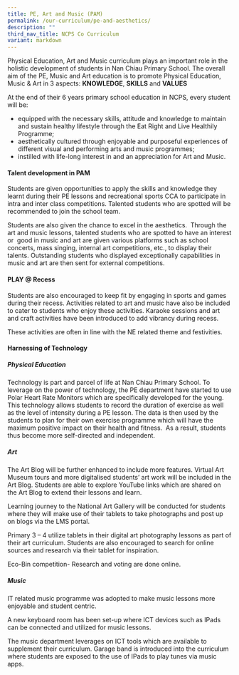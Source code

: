 ```yaml
---
title: PE, Art and Music (PAM)
permalink: /our-curriculum/pe-and-aesthetics/
description: ""
third_nav_title: NCPS Co Curriculum
variant: markdown
---
```

Physical Education, Art and Music curriculum plays an important role in
the holistic development of students in Nan Chiau Primary School.
The overall aim of the PE, Music and Art education is to promote Physical
	Education, Music &amp; Art in 3 aspects: <b>KNOWLEDGE</b>, <b>SKILLS</b> and <b>VALUES</b>
	
At the end of their 6 years primary school education in NCPS, every student
will be:
* equipped with the necessary skills, attitude and knowledge to maintain
and sustain healthy lifestyle through the Eat Right and Live Healthily
Programme;
* aesthetically cultured through enjoyable and purposeful experiences
of different visual and performing arts and music programmes;
* instilled with life-long interest in and an appreciation for Art and
Music.

#### Talent development in PAM
<p>Students are given opportunities to apply the skills and knowledge they
learnt during their PE lessons and recreational sports CCA to participate
in intra and inter class competitions. Talented students who are spotted
will be recommended to join the school team.</p>
<p>Students are also given the chance to excel in the aesthetics. &nbsp;Through
the art and music lessons, talented students who are spotted to have an
interest or &nbsp;good in music and art are given various platforms such
as school concerts, mass singing, internal art competitions, etc., to display
their talents. Outstanding students who displayed exceptionally capabilities
in music and art are then sent for external competitions.</p>

#### PLAY @ Recess
<p>Students are also encouraged to keep fit by engaging in sports and games
during their recess. Activities related to art and music have also be included
to cater to students who enjoy these activities. Karaoke sessions and art
and craft activities have been introduced to add vibrancy during recess.</p>
<p>These activities are often in line with the NE related theme and festivities.</p>

#### Harnessing of Technology
##### Physical Education
Technology is part and parcel of life at Nan Chiau Primary School. To
leverage on the power of technology, the PE department have started to
use Polar Heart Rate Monitors which are specifically developed for the
young. This technology allows students to record the duration of exercise
as well as the level of intensity during a PE lesson. The data is then
used by the students to plan for their own exercise programme which will
have the maximum positive impact on their health and fitness.&nbsp; As
a result, students thus become more self-directed and independent.<p></p>

##### Art
The Art Blog will be further enhanced to include more features. Virtual
Art Museum tours and more digitalised students’ art work will be included
in the Art Blog. Students are able to explore YouTube links which are shared
on the Art Blog to extend their lessons and learn.<p></p>
<p>Learning journey to the National Art Gallery will be conducted for students
where they will make use of their tablets to take photographs and post
up on blogs via the LMS portal.</p>
<p>Primary 3 – 4 utilize tablets in their digital art photography lessons
as part of their art curriculum. Students are also encouraged to search
for online sources and research via their tablet for inspiration.</p>
<p>Eco-Bin competition- Research and voting are done online.</p>

##### Music
IT related music programme was adopted to make&nbsp;music lessons&nbsp;more
enjoyable and student centric.<p></p>
<p>A new keyboard room has been set-up where ICT devices such as IPads can
be connected and utilized for music lessons.</p>
<p>The music department leverages on ICT tools which are available to supplement
their curriculum. Garage band is introduced into the curriculum where students
are exposed to the use of IPads to play tunes via music apps.</p>